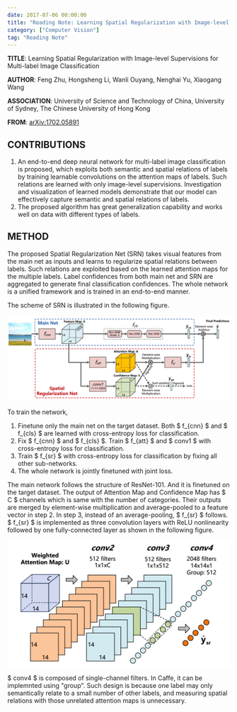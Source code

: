 ```yaml
---
date: 2017-07-06 00:00:00
title: "Reading Note: Learning Spatial Regularization with Image-level Supervisions for Multi-label Image Classification"
category: ["Computer Vision"]
tag: "Reading Note"
---
```


**TITLE**: Learning Spatial Regularization with Image-level Supervisions for Multi-label Image Classification

**AUTHOR**: Feng Zhu, Hongsheng Li, Wanli Ouyang, Nenghai Yu, Xiaogang Wang

**ASSOCIATION**: University of Science and Technology of China, University of Sydney, The Chinese University of Hong Kong

**FROM**: [arXiv:1702.05891](https://arxiv.org/abs/1702.05891)

## CONTRIBUTIONS ##

1. An end-to-end deep neural network for multi-label image classification is proposed, which exploits both semantic and spatial relations of labels by training learnable convolutions on the attention maps of labels. Such relations are learned with only image-level supervisions. Investigation and visualization of learned models demonstrate that our model can effectively capture semantic and spatial relations of labels.
2. The proposed algorithm has great generalization capability and works well on data with different types of labels.

## METHOD ##

The proposed Spatial Regularization Net (SRN) takes visual features from the main net as inputs and learns to regularize spatial relations between labels. Such relations are exploited based on the learned attention maps for the multiple labels. Label confidences from both main net and SRN are aggregated to generate final classification confidences. The whole network is a unified framework and is trained in an end-to-end manner.

The scheme of SRN is illustrated in the following figure.

![Overall Framework of SRN](https://raw.githubusercontent.com/joshua19881228/my_blogs/master/Computer_Vision/Reading_Note/figures/Reading_Note_20170706_SRN_0.png "Overall Framework of SRN")

To train the network, 

1. Finetune only the main net on the target dataset. Both $ f_{cnn} $ and $ f_{cls} $ are learned with cross-entropy loss for classification. 
2. Fix $ f_{cnn} $ and $ f_{cls} $. Train $ f_{att} $ and $ conv1 $ with cross-entropy loss for classification.
3. Train $ f_{sr} $ with cross-entropy loss for classification by fixing all other sub-networks.
4. The whole network is jointly finetuned with joint loss.

The main network follows the structure of ResNet-101. And it is finetuned on the target dataset. The output of Attention Map and Confidence Map has $ C $ channels which is same with the number of categories. Their outputs are merged by element-wise multiplication and average-pooled to a feature vector in step 2. In step 3, instead of an average-pooling, $ f_{sr} $ follows. $ f_{sr} $ is implemented as three convolution layers with ReLU nonlinearity followed by one fully-connected layer as shown in the following figure.

![Structure of fsr](https://raw.githubusercontent.com/joshua19881228/my_blogs/master/Computer_Vision/Reading_Note/figures/Reading_Note_20170706_SRN_1.png "Structure of")

$ conv4 $ is composed of single-channel filters. In Caffe, it can be implemnted using "group". Such design is because one label may only semantically relate to a small number of other labels, and measuring spatial relations with those unrelated attention maps is unnecessary.

